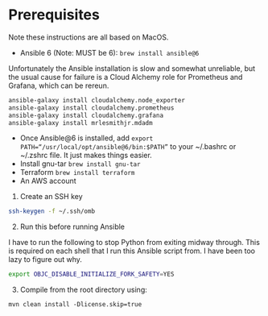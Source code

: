 # Prerequisites

Note these instructions are all based on MacOS.

- Ansible 6 (Note: MUST be 6): `brew install ansible@6`

Unfortunately the Ansible installation is slow and somewhat unreliable, but the usual cause for failure is a Cloud Alchemy role for Prometheus and Grafana, which can be rereun. 


```bash
ansible-galaxy install cloudalchemy.node_exporter
ansible-galaxy install cloudalchemy.prometheus
ansible-galaxy install cloudalchemy.grafana
ansible-galaxy install mrlesmithjr.mdadm
```

- Once Ansible@6 is installed, add `export PATH=“/usr/local/opt/ansible@6/bin:$PATH”` to your ~/.bashrc or ~/.zshrc file. It just makes things easier.
- Install gnu-tar `brew install gnu-tar`
- Terraform `brew install terraform`
- An AWS account

1. Create an SSH key

```bash
ssh-keygen -f ~/.ssh/omb
```
2.  Run this before running Ansible

I have to run the following to stop Python from exiting midway through. This is required on each shell that I run this Ansible script from. I have been too lazy to figure out why.

```bash
export OBJC_DISABLE_INITIALIZE_FORK_SAFETY=YES
```

3. Compile from the root directory using:
```
mvn clean install -Dlicense.skip=true
```

